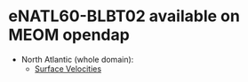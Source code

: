 # eNATL60-BLBT02 available on MEOM opendap


  - North Atlantic (whole domain):
    - [Surface Velocities](../items/eNATL60-BLBT02-SSU-SSV.md)
                                    
